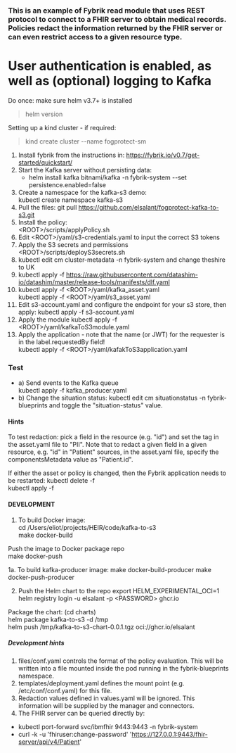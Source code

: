 ### This is an example of Fybrik read module that uses REST protocol to connect to a FHIR server to obtain medical records.  Policies redact the information returned by the FHIR server or can even restrict access to a given resource type.
# User authentication is enabled, as well as (optional) logging to Kafka

Do once:  make sure helm v3.7+ is installed
> helm version
> 
Setting up a kind cluster - if required:
> kind create cluster --name fogprotect-sm

1. Install fybrik from the instructions in: https://fybrik.io/v0.7/get-started/quickstart/
1. Start the Kafka server without persisting data:  
   - helm install kafka bitnami/kafka -n fybrik-system --set persistence.enabled=false  
1. Create a namespace for the kafka-s3 demo:  
kubectl create namespace kafka-s3
1. Pull the files:
git pull https://github.com/elsalant/fogprotect-kafka-to-s3.git
1. Install the policy:  
\<ROOT>/scripts/applyPolicy.sh
1. Edit \<ROOT>/yaml/s3-credentials.yaml to input the correct S3 tokens
1. Apply the S3 secrets and permissions  
\<ROOT>/scripts/deployS3secrets.sh 
1. kubectl edit cm cluster-metadata -n fybrik-system
and change theshire to UK
1. kubectl apply -f https://raw.githubusercontent.com/datashim-io/datashim/master/release-tools/manifests/dlf.yaml
1. kubectl apply -f \<ROOT>/yaml/kafka_asset.yaml  
    kubectl apply -f \<ROOT>/yaml/s3_asset.yaml
1. Edit s3-account.yaml and configure the endpoint for your s3 store, then apply:
kubectl apply -f s3-account.yaml
1. Apply the module
kubectl apply -f \<ROOT>/yaml/kafkaToS3module.yaml  
1. Apply the application - note that the name (or JWT) for the requester is in the label.requestedBy field!  
kubectl apply -f \<ROOT>/yaml/kafakToS3application.yaml

### Test
- a) Send events to the Kafka queue  
kubectl apply -f kafka_producer.yaml 
- b) Change the situation status:
kubectl edit cm situationstatus -n fybrik-blueprints
and toggle the "situation-status" value.

#### Hints
To test redaction: pick a field in the resource (e.g. "id") and set the tag in the asset.yaml file to "PII".
Note that to redact a given field in a given resource, e.g. "id" in "Patient" sources, in the asset.yaml file, specify the componentsMetadata value as "Patient.id".

If either the asset or policy is changed, then the Fybrik application needs to be restarted:
kubectl delete -f <name of FybrikApplication file>  
kubectl apply -f <name of FybrikApplication file>
 
#### DEVELOPMENT

1. To build Docker image:  
cd /Users/eliot/projects/HEIR/code/kafka-to-s3  
make docker-build  

Push the image to Docker package repo  
make docker-push

1a. To build kafka-producer image:
 make docker-build-producer
 make docker-push-producer

2. Push the Helm chart to the repo
export HELM_EXPERIMENTAL_OCI=1  
helm registry login -u elsalant -p \<PASSWORD> ghcr.io

Package the chart: (cd charts)  
helm package kafka-to-s3 -d /tmp  
helm push /tmp/kafka-to-s3-chart-0.0.1.tgz oci://ghcr.io/elsalant

##### Development hints
1. files/conf.yaml controls the format of the policy evaluation.  This will be written into a file mounted inside the pod running in the fybrik-blueprints namespace.
2. templates/deployment.yaml defines the mount point (e.g. /etc/conf/conf.yaml) for this file.
3. Redaction values defined in values.yaml will be ignored.  This information will be supplied by the manager and connectors.
4. The FHIR server can be queried directly by:
 - kubectl port-forward svc/ibmfhir 9443:9443 -n fybrik-system  
 - curl -k -u 'fhiruser:change-password' 'https://127.0.0.1:9443/fhir-server/api/v4/Patient'
